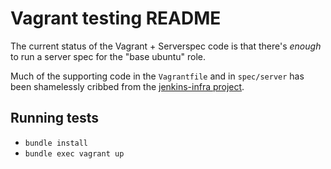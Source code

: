 # Vagrant testing README

The current status of the Vagrant + Serverspec code is that there's *enough* to
run a server spec for the "base ubuntu" role.

Much of the supporting code in the `Vagrantfile` and in `spec/server` has been
shamelessly cribbed from the [jenkins-infra
project](https://github.com/jenkins-infra/jenkins-infra).



## Running tests 

 * `bundle install`
 * `bundle exec vagrant up`
